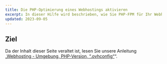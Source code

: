 ```yaml
---
title: Die PHP-Optimierung eines Webhostings aktivieren
excerpt: In dieser Hilfe wird beschrieben, wie Sie PHP-FPM für Ihr Webhosting aktivieren können, um die Antwortzeiten von PHP zu verbessern
updated: 2023-09-05
---
```


## Ziel

Da der Inhalt dieser Seite veraltet ist, lesen Sie unsere Anleitung „[Webhosting - Umgebung, PHP-Version, “.ovhconfig“](/pages/web_cloud/web_hosting/configure_your_web_hosting)“.